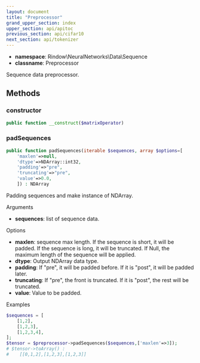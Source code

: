 ```yaml
---
layout: document
title: "Preprocessor"
grand_upper_section: index
upper_section: api/apitoc
previous_section: api/cifar10
next_section: api/tokenizer
---
```



- **namespace**: Rindow\NeuralNetworks\Data\Sequence
- **classname**: Preprocessor

Sequence data preprocessor.

Methods
-------

### constructor
```php
public function __construct($matrixOperator)
```


### padSequences
```php
public function padSequences(iterable $sequences, array $options=[
    'maxlen'=>null,
    'dtype'=>NDArray::int32,
    'padding'=>"pre",
    'truncating'=>"pre",
    'value'=>0.0,
    ]) : NDArray
```
Padding sequences and make instance of NDArray.

Arguments

- **sequences**: list of sequence data.

Options
- **maxlen**: sequence max length. If the sequence is short, it will be padded. If the sequence is long, it will be truncated. If Null, the maximum length of the sequence will be applied.
- **dtype**: Output NDArray data type.
- **padding**: If "pre", it will be padded before. If it is "post", it will be padded later.
- **truncating**: If "pre", the front is truncated. If it is "post", the rest will be truncated.
- **value**: Value to be padded.

Examples

```php
$sequences = [
    [1,2],
    [1,2,3],
    [1,2,3,4],
];
$tensor = $preprocessor->padSequences($sequences,['maxlen'=>3]);
# $tensor->toArray() :
#    [[0,1,2],[1,2,3],[1,2,3]]
```
